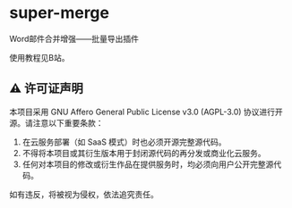 # super-merge
Word邮件合并增强——批量导出插件

使用教程见B站。

## ⚠️ 许可证声明

本项目采用 GNU Affero General Public License v3.0 (AGPL-3.0) 协议进行开源。请注意以下重要条款：

1. 在云服务部署（如 SaaS 模式）时也必须开源完整源代码。
2. 不得将本项目或其衍生版本用于封闭源代码的再分发或商业化云服务。
3. 任何对本项目的修改或衍生作品在提供服务时，均必须向用户公开完整源代码。

如有违反，将被视为侵权，依法追究责任。
